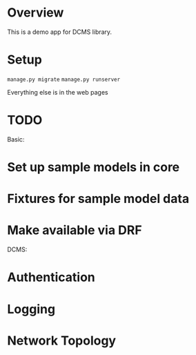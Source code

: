 Overview
========

This is a demo app for DCMS library.

Setup
=====

`manage.py migrate`
`manage.py runserver`

Everything else is in the web pages

TODO
====

Basic:
# Set up sample models in core
# Fixtures for sample model data
# Make available via DRF

DCMS:
# Authentication
# Logging
# Network Topology
